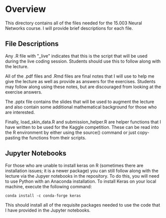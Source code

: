 # Overview
This directory contains all of the files needed for the 15.003 Neural Networks course. I will provide brief descriptions for each file.

## File Descriptions
Any .R file with "_live" indicates that this is the script that will be used during the live coding session. Students should use this
to follow along with the lecture.

All of the .pdf files and .Rmd files are final notes that I will use to help me give the lecture as well as provide as answers for the 
exercises. Students may follow along using these notes, but are discouraged from looking at the exercise answers.

The .pptx file contains the slides that will be used to augment the lecture and also contain some additional mathematical background for those
who are interested.

Finally, load_skin_data.R and submission_helper.R are helper functions that I have written to be used for the Kaggle competition.
These can be read into the R environment by either using the source() command or just copy-pasting the functions from their scripts.

## Jupyter Notebooks
For those who are unable to install keras on R (sometimes there are installation issues; it is a newer package) you can still follow
along with the lecture via the Jupyer notebooks in the repository. To do this, you will need to use Python with an Anaconda installation.
To install Keras on your local machine, execute the following command:

`conda install -c conda-forge keras `

This should install all of the requisite packages needed to use the code that I have provided in the Jupyter notebooks.
